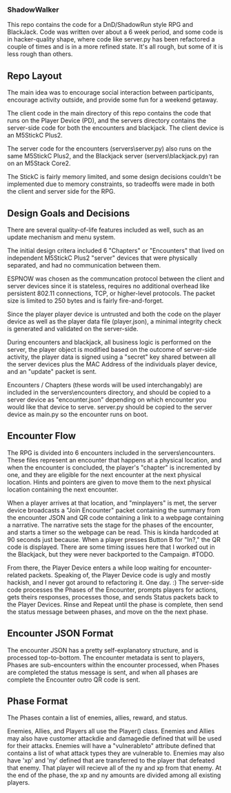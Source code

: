 ### ShadowWalker

This repo contains the code for a DnD/ShadowRun style RPG and BlackJack.  Code was written over about a 6 week period, and some code is in hacker-quality shape, where code like server.py has been refactored a couple of times and is in a more refined state. It's all rough, but some of it is less rough than others. 

## Repo Layout

The main idea was to encourage social interaction between participants, encourage activity outside, and provide some fun for a weekend getaway. 

The client code in the main directory of this repo contains the code that runs on the Player Device (PD), and the servers directory contains the server-side code for both the encounters and blackjack. The client device is an M5StickC Plus2. 

The server code for the encounters (servers\server.py) also runs on the same M5StickC Plus2, and the Blackjack server (servers\blackjack.py) ran on an M5Stack Core2. 

The StickC is fairly memory limited, and some design decisions couldn't be implemented due to memory constraints, so tradeoffs were made in both the client and server side for the RPG.

## Design Goals and Decisions

There are several quality-of-life features included as well, such as an update mechanism and menu system.

The initial design critera included 6 "Chapters" or "Encounters" that lived on independent M5StickC Plus2 "server" devices that were physically separated, and had no communication between them.

ESPNOW was chosen as the communcation protocol between the client and server devices since it is stateless, requires no additional overhead like persistent 802.11 connections, TCP, or higher-level protocols. The packet size is limited to 250 bytes and is fairly fire-and-forget.

Since the player player device is untrusted and both the code on the player device as well as the player data file (player.json), a minimal integrity check is generated and validated on the server-side. 

During encounters and blackjack, all business logic is performed on the server, the player object is modified based on the outcome of server-side activity, the player data is signed using a "secret" key shared between all the server devices plus the MAC Address of the individuals player device, and an "update" packet is sent.

Encounters / Chapters (these words will be used interchangably) are included in the servers\encounters directory, and should be copied to a server device as "encounter.json" depending on which encounter you would like that device to serve. server.py should be copied to the server device as main.py so the encounter runs on boot. 

## Encounter Flow

The RPG is divided into 6 encounters included in the servers\encounters\. These files represent an encounter that happens at a physical location, and when the encounter is concluded, the player's "chapter" is incremented by one, and they are eligible for the next encounter at the next physical location. Hints and pointers are given to move them to the next physical location containing the next encounter. 

When a player arrives at that location, and "minplayers" is met, the server device broadcasts a "Join Encounter" packet containing the summary from the encounter JSON and QR code containing a link to a webpage containing a narrative. The narrative sets the stage for the phases of the encounter, and starts a timer so the webpage can be read. This is kinda hardcoded at 90 seconds just because.  When a player presses Button B for "In?," the QR code is displayed. There are some timing issues here that I worked out in the Blackjack, but they were never backported to the Campaign. #TODO.

From there, the Player Device enters a while loop waiting for encounter-related packets. Speaking of, the Player Device code is ugly and mostly hackish, and I never got around to refactoring it.  One day. :) The server-side code processes the Phases of the Encounter, prompts players for actions, gets theirs responses, processes those, and sends Status packets back to the Player Devices. Rinse and Repeat until the phase is complete, then send the status message between phases, and move on the the next phase. 

## Encounter JSON Format

The encounter JSON has a pretty self-explanatory structure, and is processed top-to-bottom. The encounter metadata is sent to players, Phases are sub-encounters within the encounter processed, when Phases are completed the status message is sent, and when all phases are complete the Encounter outro QR code is sent. 

## Phase Format

The Phases contain a list of enemies, allies, reward, and status.

Enemies, Allies, and Players all use the Player() class. Enemies and Allies may also have customer attackdie and damagedie defined that will be used for their attacks. Enemies will have a "vulnerableto" attribute defined that contains a list of what attack types they are vulnerable to.  Enemies may also have 'xp' and 'ny' defined that are transferred to the player that defeated that enemy. That player will recieve all of the ny and xp from that enemy. At the end of the phase, the xp and ny amounts are divided among all existing players.


